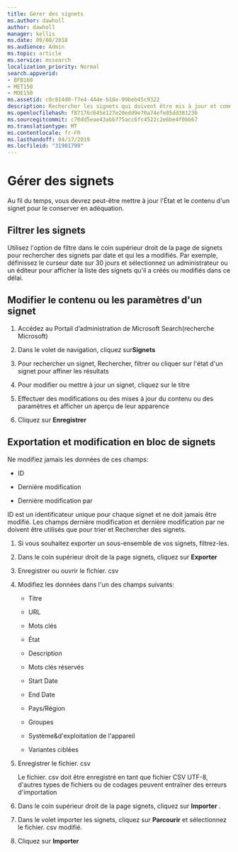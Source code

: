 ```yaml
---
title: Gérer des signets
ms.author: dawholl
author: dawholl
manager: kellis
ms.date: 09/08/2018
ms.audience: Admin
ms.topic: article
ms.service: mssearch
localization_priority: Normal
search.appverid:
- BFB160
- MET150
- MOE150
ms.assetid: c0c814d0-f7e4-444e-b18e-09beb45c9322
description: Rechercher les signets qui doivent être mis à jour et comment modifier en bloc les résultats de signet pour Microsoft Search
ms.openlocfilehash: f87176c645e127e20edd9e70a74efe05dd381236
ms.sourcegitcommit: c70dd5eae43abb775acc6fc4522c2e6be4f0bb67
ms.translationtype: MT
ms.contentlocale: fr-FR
ms.lasthandoff: 04/17/2019
ms.locfileid: "31901799"
---
```

# <a name="manage-bookmarks"></a>Gérer des signets

Au fil du temps, vous devrez peut-être mettre à jour l'État et le contenu d'un signet pour le conserver en adéquation. 
  
## <a name="filter-bookmarks"></a>Filtrer les signets

Utilisez l'option de filtre dans le coin supérieur droit de la page de signets pour rechercher des signets par date et qui les a modifiés. Par exemple, définissez le curseur date sur 30 jours et sélectionnez un administrateur ou un éditeur pour afficher la liste des signets qu'il a créés ou modifiés dans ce délai.
  
## <a name="change-bookmark-content-or-settings"></a>Modifier le contenu ou les paramètres d'un signet

1. Accédez au Portail d’administration de Microsoft Search(recherche Microsoft)
    
2. Dans le volet de navigation, cliquez sur**Signets**
    
3. Pour rechercher un signet, Rechercher, filtrer ou cliquer sur l'état d'un signet pour affiner les résultats
    
4. Pour modifier ou mettre à jour un signet, cliquez sur le titre
    
5. Effectuer des modifications ou des mises à jour du contenu ou des paramètres et afficher un aperçu de leur apparence 
    
6. Cliquez sur **Enregistrer**
    
## <a name="bulk-export-and-edit-bookmarks"></a>Exportation et modification en bloc de signets

Ne modifiez jamais les données de ces champs:
  
- ID
    
- Dernière modification
    
- Dernière modification par
    
ID est un identificateur unique pour chaque signet et ne doit jamais être modifié. Les champs dernière modification et dernière modification par ne doivent être utilisés que pour trier et Rechercher des signets.
  
1. Si vous souhaitez exporter un sous-ensemble de vos signets, filtrez-les.
    
2. Dans le coin supérieur droit de la page signets, cliquez sur **Exporter**
    
3. Enregistrer ou ouvrir le fichier. csv
    
4. Modifiez les données dans l'un des champs suivants:
   - Titre
    
   - URL
    
   - Mots clés
    
   - État
    
   - Description
    
   - Mots clés réservés
    
   - Start Date
    
   - End Date
    
   - Pays/Région
    
   - Groupes
    
   - Système&amp;d'exploitation de l'appareil
    
   - Variantes ciblées
    
5. Enregistrer le fichier. csv

    Le fichier. csv doit être enregistré en tant que fichier CSV UTF-8, d'autres types de fichiers ou de codages peuvent entraîner des erreurs d'importation
    
6. Dans le coin supérieur droit de la page signets, cliquez sur **Importer** .
    
7. Dans le volet importer les signets, cliquez sur **Parcourir** et sélectionnez le fichier. csv modifié. 
    
8. Cliquez sur **Importer**